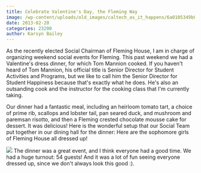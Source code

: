 ```yaml
---
title: Celebrate Valentine's Day, the Fleming Way
image: /wp-content/uploads/old_images/caltech_as_it_happens/6a0105349b8251970b017d412c13c8970c.jpg
date: 2013-02-20
categories: 23200
author: Karsyn Bailey
---
```


As the recently elected Social Chairman of Fleming House, I am in charge of organizing weekend social events for Fleming. This past weekend we had a Valentine's dress dinner, for which Tom Mannion cooked. If you haven't heard of Tom Mannion, his official title is Senior Director for Student Activities and Programs, but we like to call him the Senior Director for Student Happiness because that's exactly what he does. He's also an outsanding cook and the instructor for the cooking class that I'm currently taking.

Our dinner had a fantastic meal, including an heirloom tomato tart, a choice of prime rib, scallops and lobster tail, pan seared duck, and mushroom and paremsan risotto, and then a Fleming crested chocolate mousse cake for dessert. It was delicious!
Here is the wonderful setup that our Social Team put together in our dining hall for the dinner:
Here are the sophomore girls of Fleming House all dressed up!


![](/old_images/caltech_as_it_happens/6a0105349b8251970b017c36fcbf24970b.jpg)
The dinner was a great event, and I think everyone had a good time. We had a huge turnout: 54 guests! And it was a lot of fun seeing everyone dressed up, since we don't always look this good :).

